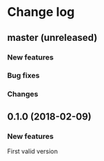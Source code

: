 # Change log

## master (unreleased)

### New features

### Bug fixes

### Changes

## 0.1.0 (2018-02-09)

### New features

First valid version
